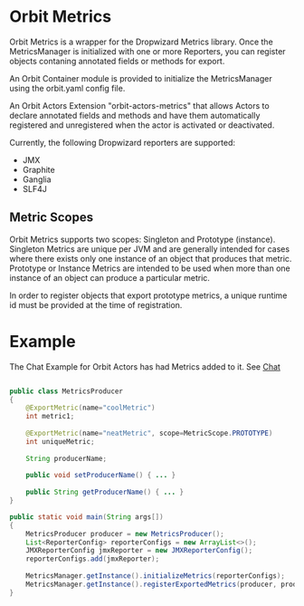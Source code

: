 Orbit Metrics
============

Orbit Metrics is a wrapper for the Dropwizard Metrics library. Once the MetricsManager is initialized with one or more Reporters, you can register objects contaning annotated fields or methods for export.

An Orbit Container module is provided to initialize the MetricsManager using the orbit.yaml config file. 

An Orbit Actors Extension "orbit-actors-metrics" that allows Actors to declare annotated fields and methods and have them automatically registered and unregistered when the actor is activated or deactivated.

Currently, the following Dropwizard reporters are supported:
 - JMX
 - Graphite
 - Ganglia
 - SLF4J


Metric Scopes
---------------

Orbit Metrics supports two scopes: Singleton and Prototype (instance). Singleton Metrics are unique per JVM and are generally intended for cases where there exists only one instance of an object that produces that metric. Prototype or Instance Metrics are intended to be used when more than one instance of an object can produce a particular metric.
 
In order to register objects that export prototype metrics, a unique runtime id must be provided at the time of registration. 

Example
========

The Chat Example for Orbit Actors has had Metrics added to it. See [Chat](../../samples/chat)

```java

public class MetricsProducer
{
	@ExportMetric(name="coolMetric")
	int metric1;
	
	@ExportMetric(name="neatMetric", scope=MetricScope.PROTOTYPE)
	int uniqueMetric;
	
	String producerName;
	
	public void setProducerName() { ... }
	
	public String getProducerName() { ... }
}

public static void main(String args[])
{
	MetricsProducer producer = new MetricsProducer();
	List<ReporterConfig> reporterConfigs = new ArrayList<>();
	JMXReporterConfig jmxReporter = new JMXReporterConfig();
	reporterConfigs.add(jmxReporter);
	
    MetricsManager.getInstance().initializeMetrics(reporterConfigs);
	MetricsManager.getInstance().registerExportedMetrics(producer, producer.getProducerName());
}

```